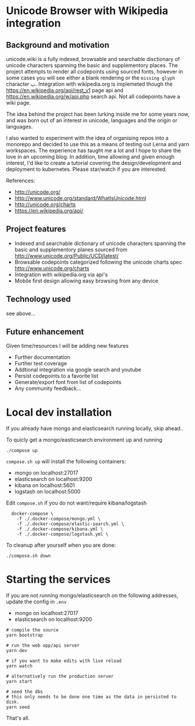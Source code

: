 # Unicode Browser with Wikipedia integration

## Background and motivation

unicode.wiki is a fully indexed, browsable and searchable disctionary of unicode characters spanning the basic and supplementory places. The project attempts to render all codepoints using sourced fonts, however in some cases you will see either a blank rendering or the `missing glyph` character 𞸁. Integration with wikipedia.org is implemeted though the https://en.wikipedia.org/api/rest_v1 page api and https://en.wikipedia.org/w/api.php search api. Not all codepoints have a wiki page.

The idea behind the project has been lurking inside me for some years now, and was born out of an interest in unicode, languages and the origin or languages.

I also wanted to experiment with the idea of organising repos into a monorepo and decided to use this as a means of testing out Lerna and yarn workspaces. The experience has taught me a lot and I hope to share the love in an upcoming blog. In addition, time allowing and given enough interest, I'd like to create a tutorial covering the design/development and deployment to kubernetes. Please star/watch if you are interested. 

References:

* http://unicode.org/
* http://www.unicode.org/standard/WhatIsUnicode.html
* http://unicode.org/charts
* https://en.wikipedia.org/api/


## Project features

* Indexed and searchable dictionary of unicode characters spanning the basic and supplementory planes sourced from http://www.unicode.org/Public/UCD/latest/
* Browsable codepoints categorized following the unicode charts spec http://www.unicode.org/charts
* Integration with wikipedia.org via api's
* Mobile first design allowing easy browsing from any device

## Technology used

see above...

## Future enhancement

Given time/resources I will be adding new features

* Further documentation
* Further test coverage
* Addtional integration via google search and youtube
* Persist codepoints to a favorite list
* Generate/export font from list of codepoints
* Any community feedback...

# Local dev installation

If you already have mongo and elasticsearch running locally, skip ahead..

To quicly get a mongo/easticsearch environment up and running

```
./compose up
```

`compose.sh up` will install the following containers:

* mongo on localhost:27017
* elasticsearch on localhost:9200
* kibana on localhost:5601
* logstash on localhost:5000

Edit `compose.sh` if you do not want/require kibana/logstash

```
  docker-compose \
    -f ./.docker-compose/mongo.yml \
    -f ./.docker-compose/elastic-search.yml \
    -f ./.docker-compose/kibana.yml \
    -f ./.docker-compose/logstash.yml \
```

To cleanup after yourself when you are done:

```
./compose.sh down
```

# Starting the services

If you are not running mongo/elasticsearch on the following addresses, update the config in `.env`

* mongo on localhost:27017
* elasticsearch on localhost:9200

```
# compile the source
yarn bootstrap

# run the web app/api server
yarn dev 

# if you want to make edits with live reload
yarn watch

# alternatively run the production server
yarn start 

# seed the dbs
# this only needs to be done one time as the data in persisted to disk.
yarn seed
```

That's all. 

